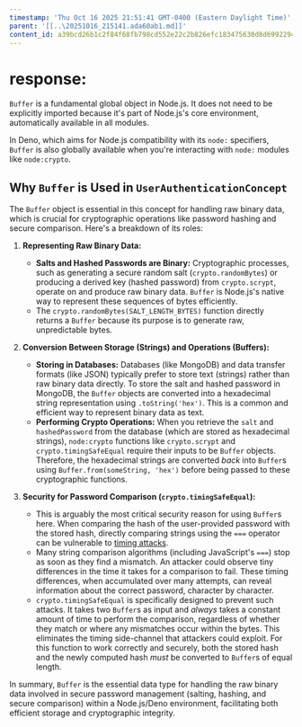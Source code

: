 ```yaml
---
timestamp: 'Thu Oct 16 2025 21:51:41 GMT-0400 (Eastern Daylight Time)'
parent: '[[..\20251016_215141.ada60ab1.md]]'
content_id: a39bcd26b1c2f84f68fb798cd552e22c2b826efc183475630d8d699229455cec
---
```


# response:

`Buffer` is a fundamental global object in Node.js. It does not need to be explicitly imported because it's part of Node.js's core environment, automatically available in all modules.

In Deno, which aims for Node.js compatibility with its `node:` specifiers, `Buffer` is also globally available when you're interacting with `node:` modules like `node:crypto`.

## Why `Buffer` is Used in `UserAuthenticationConcept`

The `Buffer` object is essential in this concept for handling raw binary data, which is crucial for cryptographic operations like password hashing and secure comparison. Here's a breakdown of its roles:

1. **Representing Raw Binary Data:**
   * **Salts and Hashed Passwords are Binary:** Cryptographic processes, such as generating a secure random salt (`crypto.randomBytes`) or producing a derived key (hashed password) from `crypto.scrypt`, operate on and produce raw binary data. `Buffer` is Node.js's native way to represent these sequences of bytes efficiently.
   * The `crypto.randomBytes(SALT_LENGTH_BYTES)` function directly returns a `Buffer` because its purpose is to generate raw, unpredictable bytes.

2. **Conversion Between Storage (Strings) and Operations (Buffers):**
   * **Storing in Databases:** Databases (like MongoDB) and data transfer formats (like JSON) typically prefer to store text (strings) rather than raw binary data directly. To store the salt and hashed password in MongoDB, the `Buffer` objects are converted into a hexadecimal string representation using `.toString('hex')`. This is a common and efficient way to represent binary data as text.
   * **Performing Crypto Operations:** When you retrieve the `salt` and `hashedPassword` from the database (which are stored as hexadecimal strings), `node:crypto` functions like `crypto.scrypt` and `crypto.timingSafeEqual` require their inputs to be `Buffer` objects. Therefore, the hexadecimal strings are converted *back* into `Buffer`s using `Buffer.from(someString, 'hex')` before being passed to these cryptographic functions.

3. **Security for Password Comparison (`crypto.timingSafeEqual`):**
   * This is arguably the most critical security reason for using `Buffer`s here. When comparing the hash of the user-provided password with the stored hash, directly comparing strings using the `===` operator can be vulnerable to [timing attacks](https://en.wikipedia.org/wiki/Timing_attack).
   * Many string comparison algorithms (including JavaScript's `===`) stop as soon as they find a mismatch. An attacker could observe tiny differences in the time it takes for a comparison to fail. These timing differences, when accumulated over many attempts, can reveal information about the correct password, character by character.
   * `crypto.timingSafeEqual` is specifically designed to prevent such attacks. It takes two `Buffer`s as input and *always* takes a constant amount of time to perform the comparison, regardless of whether they match or where any mismatches occur within the bytes. This eliminates the timing side-channel that attackers could exploit. For this function to work correctly and securely, both the stored hash and the newly computed hash *must* be converted to `Buffer`s of equal length.

In summary, `Buffer` is the essential data type for handling the raw binary data involved in secure password management (salting, hashing, and secure comparison) within a Node.js/Deno environment, facilitating both efficient storage and cryptographic integrity.
